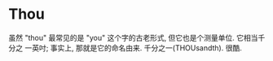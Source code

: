 # Thou

虽然 "thou" 最常见的是 "you" 这个字的古老形式, 但它也是个测量单位. 它相当千分之
一英吋; 事实上, 那就是它的命名由来. 千分之一(THOUsandth). 很酷.
